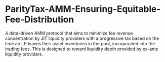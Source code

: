 # ParityTax-AMM-Ensuring-Equitable-Fee-Distribution
A data-driven AMM protocol that aims to minimize fee revenue concentration by JIT liquidity providers with a progressive tax based on the time an LP leaves their asset inventories in the pool, incorporated into the trading fees. This is designed to reward liquidity depth provided by ex-ante liquidity providers.
